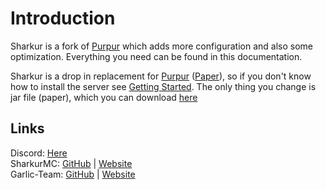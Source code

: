 # Introduction

Sharkur is a fork of [Purpur](https://github.com/PurpurMC/Purpur) which adds more configuration and also some optimization. Everything you need can be found in this documentation.

Sharkur is a drop in replacement for [Purpur](https://purpurmc.org) ([Paper](https://papermc.io)), so if you don't know how to install the server see [Getting Started](https://docs.papermc.io/paper/getting-started). The only thing you change is jar file (paper), which you can download [here](#websiteisnotdone)

## Links

Discord: [Here](https://discord.gg/AjKJSBbGm2)  
SharkurMC: [GitHub](https://github.com/SharkurMC) | [Website](https://sharkur.rgarlic.eu)  
Garlic-Team: [GitHub](https://github.com/Garlic-Team/) | [Website](https://rgarlic.eu)  